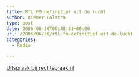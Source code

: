```yaml
---
title: RTL FM definitief uit de lucht
author: Riemer Palstra
type: post
date: 2006-06-30T09:48:51+00:00
url: /2006/06/30/rtl-fm-definitief-uit-de-lucht
categories:
  - Radio

---
```

[Uitspraak bij rechtspraak.nl][1]

 [1]: http://www.rechtspraak.nl/Gerechten/CBb/Actualiteiten/Verzoek+van+RTL+FM+wordt+afgewezen+100NL+kan+vanaf+8+juli+2006+gaan+uitzenden.htm
